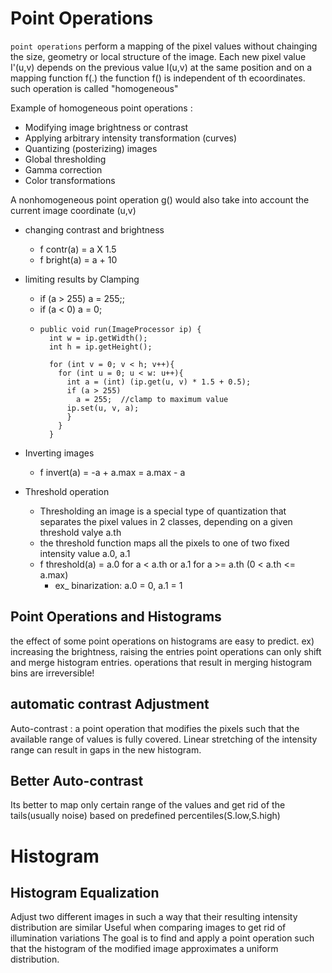 # Point Operations
`point operations` perform a mapping of the pixel values without chainging the size, geometry or local structure of the image.
Each new pixel value  I'(u,v) depends on the previous value  I(u,v) at the same position and on a mapping function f(.)
the function f() is independent of th ecoordinates.
such operation is called "homogeneous"

Example of homogeneous point operations : 
- Modifying image brightness or contrast
- Applying arbitrary intensity transformation (curves)
- Quantizing (posterizing) images
- Global thresholding
- Gamma correction
- Color transformations

A nonhomogeneous point operation g() would also take into account the current image coordinate (u,v)

- changing contrast and brightness
  - f contr(a) = a X 1.5
  - f bright(a) = a + 10
- limiting results by Clamping
  - if (a > 255) a = 255;;
  - if (a < 0) a = 0;
  - ```
    public void run(ImageProcessor ip) {
      int w = ip.getWidth();
      int h = ip.getHeight();

      for (int v = 0; v < h; v++){
        for (int u = 0; u < w: u++){
          int a = (int) (ip.get(u, v) * 1.5 + 0.5);
          if (a > 255)
            a = 255;  //clamp to maximum value
          ip.set(u, v, a);
          }
        }
      }
    ```
- Inverting images
  - f invert(a) = -a + a.max = a.max - a
   
- Threshold operation
  - Thresholding an image is a special type of quantization that separates the pixel values in 2 classes, depending on a given threshold valye a.th
  - the threshold function maps all the pixels to one of two fixed intensity value a.0, a.1
  - f threshold(a) = a.0 for a < a.th or a.1 for a >= a.th (0 < a.th <= a.max)
    - ex_ binarization: a.0 = 0, a.1 = 1

## Point Operations and Histograms
the effect of some point operations on histograms are easy to predict.
ex) increasing the brightness, raising the entries
point operations can only shift and merge histogram entries.
operations that result in merging histogram bins are irreversible!

## automatic contrast Adjustment
Auto-contrast : a point operation that modifies the pixels such that the available range of values is fully covered.
Linear stretching of the intensity range can result in gaps in the new histogram.

## Better Auto-contrast
Its better to map only certain range of the values and get rid of the tails(usually noise) based on predefined percentiles(S.low,S.high)

# Histogram

## Histogram Equalization
Adjust two different images in such a way that their
resulting intensity distribution are similar
Useful when comparing images to get rid of illumination
variations
The goal is to find and apply a point operation such that
the histogram of the modified image approximates a
uniform distribution. 
